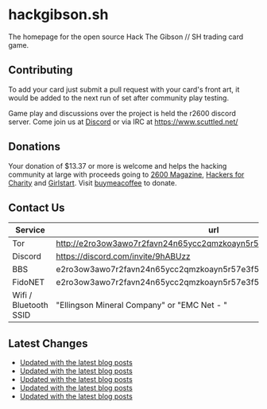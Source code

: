 # hackgibson.sh
The homepage for the open source Hack The Gibson // SH trading card game.


## Contributing

To add your card just submit a pull request with your card's front art, it would be added to the next run of set after community play testing.

Game play and discussions over the project is held the r2600 discord server. Come join us at [Discord](https://discord.com/invite/9hABUzz) or via IRC at https://www.scuttled.net/


## Donations

Your donation of $13.37 or more is welcome and helps the hacking community at large with proceeds going to [2600 Magazine](https://2600.com/), [Hackers for Charity](https://hackersforcharity.org) and [Girlstart](https://girlstart.org).  Visit [buymeacoffee](https://www.buymeacoffee.com/hackgibson.sh) to donate.


## Contact Us

Service | url
-|-
Tor | http://e2ro3ow3awo7r2favn24n65ycc2qmzkoayn5r57e3f56nvjwdcgg32ad.onion
Discord | https://discord.com/invite/9hABUzz
BBS | e2ro3ow3awo7r2favn24n65ycc2qmzkoayn5r57e3f56nvjwdcgg32ad.onion:23
FidoNET | e2ro3ow3awo7r2favn24n65ycc2qmzkoayn5r57e3f56nvjwdcgg32ad.onion:24554
Wifi / Bluetooth SSID | "Ellingson Mineral Company" or "EMC Net - <fidonet address>"

## Latest Changes
<!-- BLOG-POST-LIST:START -->
- [Updated with the latest blog posts](https://github.com/DFW2600/hackgibson.sh/commit/e0360df8c2adeec782989aeeb2eea28385498315)
- [Updated with the latest blog posts](https://github.com/DFW2600/hackgibson.sh/commit/fb67f24b7081ec8d8e80ac3aa43bb91cabc38f5d)
- [Updated with the latest blog posts](https://github.com/DFW2600/hackgibson.sh/commit/5b5eeb5b6176ba56d66658da3f0a37dcab03defe)
- [Updated with the latest blog posts](https://github.com/DFW2600/hackgibson.sh/commit/8294436ed53f0d2d495e0d17ce73761ee2235e08)
- [Updated with the latest blog posts](https://github.com/DFW2600/hackgibson.sh/commit/1e7b86e18ef198507eb29fd9c6f23e7b0b5804a1)
<!-- BLOG-POST-LIST:END -->
